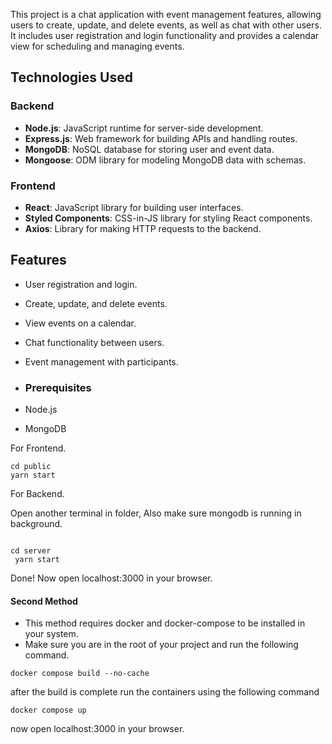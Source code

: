 This project is a chat application with event management features, allowing users to create, update, and delete events, as well as chat with other users. It includes user registration and login functionality and provides a calendar view for scheduling and managing events.

## Technologies Used

### Backend
- **Node.js**: JavaScript runtime for server-side development.
- **Express.js**: Web framework for building APIs and handling routes.
- **MongoDB**: NoSQL database for storing user and event data.
- **Mongoose**: ODM library for modeling MongoDB data with schemas.

### Frontend
- **React**: JavaScript library for building user interfaces.
- **Styled Components**: CSS-in-JS library for styling React components.
- **Axios**: Library for making HTTP requests to the backend.

## Features

- User registration and login.
- Create, update, and delete events.
- View events on a calendar.
- Chat functionality between users.
- Event management with participants.
- ### Prerequisites

- Node.js
- MongoDB

For Frontend.
```shell
cd public
yarn start
```
For Backend.

Open another terminal in folder, Also make sure mongodb is running in background.
```shell

cd server
 yarn start
```
Done! Now open localhost:3000 in your browser.

#### Second Method
- This method requires docker and docker-compose to be installed in your system.
- Make sure you are in the root of your project and run the following command.

```shell
docker compose build --no-cache
```
after the build is complete run the containers using the following command
```shell
docker compose up
```
now open localhost:3000 in your browser.
